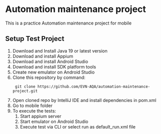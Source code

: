 # Automation maintenance project
This is a practice Automation maintenance project for mobile

## Setup Test Project

1. Download and Install Java 19 or latest version
2. Download and install Appium
3. Download and install Android Studio
4. Download and install SDK platform tools
5. Create new emulator on Android Studio
6. Clone this repository by command:
   ```shell
    git clone https://github.com/EVN-AQA/automation-maintenance-project.git
   ```  
7. Open cloned repo by IntelliJ IDE and install dependencies in pom.xml
8. Go to mobile folder
9. To execute the tests:
    1. Start appium server
    2. Start emulator on Android Studio
    3. Execute test via CLI or select run as default_run.xml file

